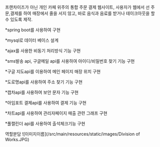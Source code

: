 프랜차이즈가 아닌 개인 카페 위주의 통합 주문 결제 웹사이트, 사용자가 웹에서 선 주문,결제를 하여 매장에서 줄을 서지 않고,
바로 음식과 음료를 받거나 테이크아웃을 할 수 있도록 제작.

*spring boot를 사용하여 구현

*mysql로 데이터 베이스 설계

*ajax를 사용한 비동기 처리방식 기능 구현

*sms발송 api, 구글메일 api를 사용하여 아이디/비밀번호 찾기 기능 구현

*구글 지도api를 이용하여 메인 페이지 매장 위치 구현

*도로명api를 사용하여 주소 찾기 기능 구현

*캡차api를 사용하여 보안 문자 기능 구현

*아임포트 결제api를 사용하여 결제 기능 구현

*차트api를 사용하여 관리자페이지 매출 관련 그래프 구현

*풀캘린더 api를 사용하여 출석체크기능 구현

역할분담
![이미지이름](/src/main/resources/static/images/Division of Works.JPG)
